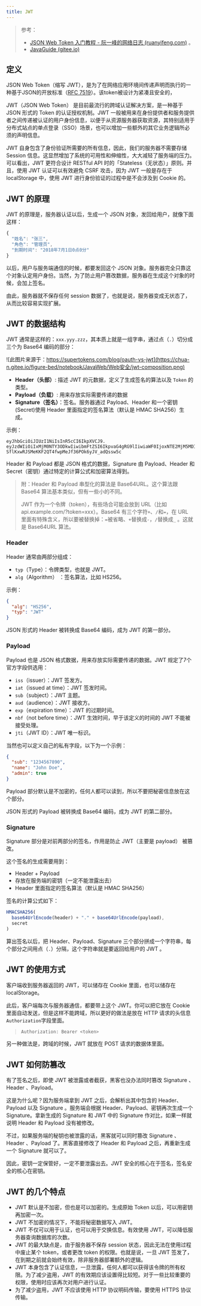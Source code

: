 ```yaml
---
title: JWT
---
```


> 参考：
>
> - [JSON Web Token 入门教程 - 阮一峰的网络日志 (ruanyifeng.com)](https://www.ruanyifeng.com/blog/2018/07/json_web_token-tutorial.html) 。
> - [JavaGuide (gitee.io)](https://snailclimb.gitee.io/javaguide/#/docs/system-design/security/jwt-intro)

## 定义

JSON Web Token（缩写 JWT），是为了在网络应用环境间传递声明而执行的一种基于JSON的开放标准（[RFC 7519](https://link.jianshu.com?t=https://tools.ietf.org/html/rfc7519)）。该token被设计为紧凑且安全的，

JWT（JSON Web Token） 是目前最流行的跨域认证解决方案，是一种基于 JSON 形式的 Token 的认证授权机制。JWT 一般被用来在身份提供者和服务提供者之间传递被认证的用户身份信息，以便于从资源服务器获取资源，其特别适用于分布式站点的单点登录（SSO）场景，也可以增加一些额外的其它业务逻辑所必须的声明信息。

JWT 自身包含了身份验证所需要的所有信息，因此，我们的服务器不需要存储 Session 信息。这显然增加了系统的可用性和伸缩性，大大减轻了服务端的压力。可以看出，JWT 更符合设计 RESTful API 时的「Stateless（无状态）」原则。并且，使用 JWT 认证可以有效避免 CSRF 攻击，因为 JWT 一般是存在于 localStorage 中，使用 JWT 进行身份验证的过程中是不会涉及到 Cookie 的。

## JWT 的原理

JWT 的原理是，服务器认证以后，生成一个 JSON 对象，发回给用户，就像下面这样：

```js
{
  "姓名": "张三",
  "角色": "管理员",
  "到期时间": "2018年7月1日0点0分"
}
```

以后，用户与服务端通信的时候，都要发回这个 JSON 对象。服务器完全只靠这个对象认定用户身份。当然，为了防止用户篡改数据，服务器在生成这个对象的时候，会加上签名。

由此，服务器就不保存任何 session 数据了，也就是说，服务器变成无状态了，从而比较容易实现扩展。

## JWT 的数据结构

JWT 通常是这样的：`xxx.yyy.zzz`，其本质上就是一组字串，通过点（`.`）切分成三个为 Base64 编码的部分：

![此图片来源于：https://supertokens.com/blog/oauth-vs-jwt](https://chua-n.gitee.io/figure-bed/notebook/JavaWeb/Web安全/jwt-composition.png)

- **Header（头部）**: 描述 JWT 的元数据，定义了生成签名的算法以及 `Token` 的类型。
- **Payload（负载）**: 用来存放实际需要传递的数据
- **Signature（签名）**：签名。服务器通过 Payload、Header 和一个密钥(Secret)使用 Header 里面指定的签名算法（默认是 HMAC SHA256）生成。

示例：

```
eyJhbGciOiJIUzI1NiIsInR5cCI6IkpXVCJ9.
eyJzdWIiOiIxMjM0NTY3ODkwIiwibmFtZSI6IkpvaG4gRG9lIiwiaWF0IjoxNTE2MjM5MDIyfQ.
SflKxwRJSMeKKF2QT4fwpMeJf36POk6yJV_adQssw5c
```

Header 和 Payload 都是 JSON 格式的数据，Signature 由 Payload、Header 和 Secret（密钥）通过特定的计算公式和加密算法得到。

> 附：Header 和 Payload 串型化的算法是 Base64URL。这个算法跟 Base64 算法基本类似，但有一些小的不同。
>
> JWT 作为一个令牌（token），有些场合可能会放到 URL（比如 api.example.com/?token=xxx）。Base64 有三个字符`+`、`/`和`=`，在 URL 里面有特殊含义，所以要被替换掉：`=`被省略、`+`替换成`-`，`/`替换成`_` 。这就是 Base64URL 算法。

### Header

Header 通常由两部分组成：

- `typ`（Type）：令牌类型，也就是 JWT。
- `alg`（Algorithm） ：签名算法，比如 HS256。

示例：

```json
{
  "alg": "HS256",
  "typ": "JWT"
}
```

JSON 形式的 Header 被转换成 Base64 编码，成为 JWT 的第一部分。

### Payload

Payload 也是 JSON 格式数据，用来存放实际需要传递的数据。JWT 规定了7个官方字段供选用：

- `iss`（issuer）：JWT 签发方。
- `iat`（issued at time）：JWT 签发时间。
- `sub`（subject）：JWT 主题。
- `aud`（audience）：JWT 接收方。
- `exp`（expiration time）：JWT 的过期时间。
- `nbf`（not before time）：JWT 生效时间，早于该定义的时间的 JWT 不能被接受处理。
- `jti`（JWT ID）：JWT 唯一标识。

当然也可以定义自己的私有字段，以下为一个示例：

```json
{
  "sub": "1234567890",
  "name": "John Doe",
  "admin": true
}
```

Payload 部分默认是不加密的，任何人都可以读到，所以不要把秘密信息放在这个部分。

JSON 形式的 Payload 被转换成 Base64 编码，成为 JWT 的第二部分。

### Signature

Signature 部分是对前两部分的签名，作用是防止 JWT（主要是 payload） 被篡改。

这个签名的生成需要用到：

- Header + Payload
- 存放在服务端的密钥（一定不能泄露出去）
- Header 里面指定的签名算法（默认是 HMAC SHA256）

签名的计算公式如下：

```js
HMACSHA256(
  base64UrlEncode(header) + "." + base64UrlEncode(payload),
  secret
)
```

算出签名以后，把 Header、Payload、Signature 三个部分拼成一个字符串，每个部分之间用点（`.`）分隔，这个字符串就是要返回给用户的 JWT 。

## JWT 的使用方式

客户端收到服务器返回的 JWT，可以储存在 Cookie 里面，也可以储存在 localStorage。

此后，客户端每次与服务器通信，都要带上这个 JWT。你可以把它放在 Cookie 里面自动发送，但是这样不能跨域，所以更好的做法是放在 HTTP 请求的头信息`Authorization`字段里面。

> ```javascript
> Authorization: Bearer <token>
> ```

另一种做法是，跨域的时候，JWT 就放在 POST 请求的数据体里面。

## JWT 如何防篡改

有了签名之后，即使 JWT 被泄露或者截获，黑客也没办法同时篡改 Signature 、Header 、Payload。

这是为什么呢？因为服务端拿到 JWT 之后，会解析出其中包含的 Header、Payload 以及 Signature 。服务端会根据 Header、Payload、密钥再次生成一个 Signature。拿新生成的 Signature 和 JWT 中的 Signature 作对比，如果一样就说明 Header 和 Payload 没有被修改。

不过，如果服务端的秘钥也被泄露的话，黑客就可以同时篡改 Signature 、Header 、Payload 了。黑客直接修改了 Header 和 Payload 之后，再重新生成一个 Signature 就可以了。

因此，密钥一定保管好，一定不要泄露出去。JWT 安全的核心在于签名，签名安全的核心在密钥。

## JWT 的几个特点

- JWT 默认是不加密，但也是可以加密的。生成原始 Token 以后，可以用密钥再加密一次。
- JWT 不加密的情况下，不能将秘密数据写入 JWT。
- JWT 不仅可以用于认证，也可以用于交换信息。有效使用 JWT，可以降低服务器查询数据库的次数。
- JWT 的最大缺点是，由于服务器不保存 session 状态，因此无法在使用过程中废止某个 token，或者更改 token 的权限。也就是说，一旦 JWT 签发了，在到期之前就会始终有效，除非服务器部署额外的逻辑。
- JWT 本身包含了认证信息，一旦泄露，任何人都可以获得该令牌的所有权限。为了减少盗用，JWT 的有效期应该设置得比较短。对于一些比较重要的权限，使用时应该再次对用户进行认证。
- 为了减少盗用，JWT 不应该使用 HTTP 协议明码传输，要使用 HTTPS 协议传输。
